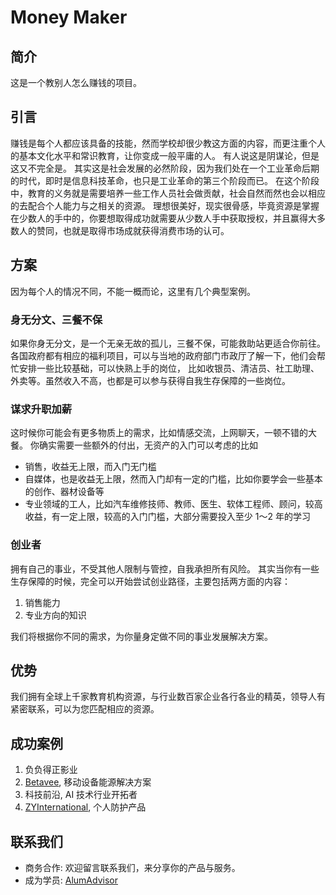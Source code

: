 # Money Maker

## 简介

这是一个教别人怎么赚钱的项目。

## 引言

赚钱是每个人都应该具备的技能，然而学校却很少教这方面的内容，而更注重个人的基本文化水平和常识教育，让你变成一般平庸的人。
有人说这是阴谋论，但是这又不完全是。
其实这是社会发展的必然阶段，因为我们处在一个工业革命后期的时代，即时是信息科技革命，也只是工业革命的第三个阶段而已。
在这个阶段中，教育的义务就是需要培养一些工作人员社会做贡献，社会自然而然也会以相应的去配合个人能力与之相关的资源。
理想很美好，现实很骨感，毕竟资源是掌握在少数人的手中的，你要想取得成功就需要从少数人手中获取授权，并且赢得大多数人的赞同，也就是取得市场成就获得消费市场的认可。

## 方案

因为每个人的情况不同，不能一概而论，这里有几个典型案例。

### 身无分文、三餐不保

如果你身无分文，是一个无亲无故的孤儿，三餐不保，可能救助站更适合你前往。
各国政府都有相应的福利项目，可以与当地的政府部门市政厅了解一下，他们会帮忙安排一些比较基础，可以快熟上手的岗位，
比如收银员、清洁员、社工助理、外卖等。虽然收入不高，也都是可以参与获得自我生存保障的一些岗位。

### 谋求升职加薪

这时候你可能会有更多物质上的需求，比如情感交流，上网聊天，一顿不错的大餐。
你确实需要一些额外的付出，无资产的入门可以考虑的比如

* 销售，收益无上限，而入门无门槛
* 自媒体，也是收益无上限，然而入门却有一定的门槛，比如你要学会一些基本的创作、器材设备等
* 专业领域的工人，比如汽车维修技师、教师、医生、软体工程师、顾问，较高收益，有一定上限，较高的入门门槛，大部分需要投入至少 1～2 年的学习

### 创业者

拥有自己的事业，不受其他人限制与管控，自我承担所有风险。
其实当你有一些生存保障的时候，完全可以开始尝试创业路径，主要包括两方面的内容：

1. 销售能力
2. 专业方向的知识

我们将根据你不同的需求，为你量身定做不同的事业发展解决方案。

## 优势

我们拥有全球上千家教育机构资源，与行业数百家企业各行各业的精英，领导人有紧密联系，可以为您匹配相应的资源。

## 成功案例

1. 负负得正影业
2. [Betavee](http://www.betavee.com/), 移动设备能源解决方案
3. 科技前沿, AI 技术行业开拓者
4. [ZYInternational](https://zyintltrade.com/), 个人防护产品

## 联系我们

* 商务合作: 欢迎留言联系我们，来分享你的产品与服务。
* 成为学员: [AlumAdvisor](https://alumadvisors.com/)
